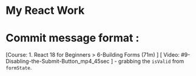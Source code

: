 # My React Work

# Commit message format : 

[Course: 1. React 18 for Beginners > 6-Building Forms (71m) ] [ Video: #9-Disabling-the-Submit-Button_mp4_45sec ] - grabbing the `isValid` from `formState`.


